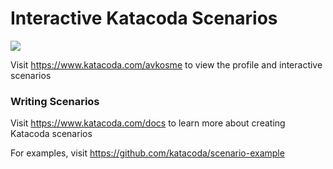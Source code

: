 # Interactive Katacoda Scenarios

[![](http://shields.katacoda.com/katacoda/avkosme/count.svg)](https://www.katacoda.com/avkosme "Get your profile on Katacoda.com")

Visit https://www.katacoda.com/avkosme to view the profile and interactive scenarios

### Writing Scenarios
Visit https://www.katacoda.com/docs to learn more about creating Katacoda scenarios

For examples, visit https://github.com/katacoda/scenario-example
